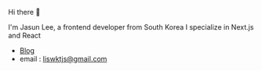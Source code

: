
Hi there 👋

I'm Jasun Lee, a frontend developer from South Korea 
I specialize in Next.js and React

- [Blog](https://jasun-tech-blog.notion.site)
- email : liswktjs@gmail.com
